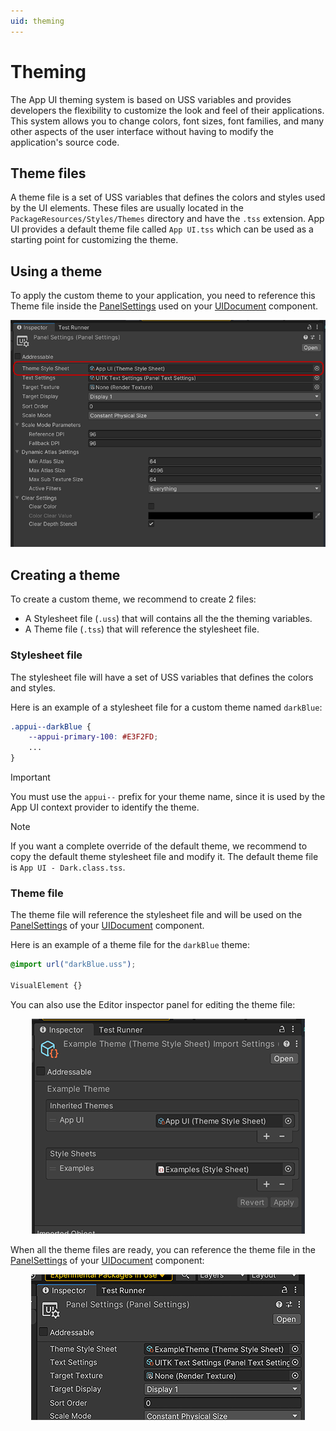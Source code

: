 ```yaml
---
uid: theming
---
```


# Theming

The App UI theming system is based on USS variables and provides developers
the flexibility to customize the look and feel of their applications.
This system allows you to change colors, font sizes, font families,
and many other aspects of the user interface without having to modify
the application's source code.

## Theme files

A theme file is a set of USS variables that defines the colors and styles
used by the UI elements. These files are usually located in the `PackageResources/Styles/Themes`
directory and have the `.tss` extension. App UI provides a default theme file
called `App UI.tss`
which can be used as a starting point for customizing the theme.

## Using a theme

To apply the custom theme to your application,
you need to reference this Theme file inside the [PanelSettings](xref:UnityEngine.UIElements.PanelSettings)
used on your [UIDocument](xref:UnityEngine.UIElements.UIDocument) component.

<p align="center">
  <img src="images/use-default-theme.png" alt="Use Default Theme">
</p>

## Creating a theme

To create a custom theme, we recommend to create 2 files:
- A Stylesheet file (`.uss`) that will contains all the the theming variables.
- A Theme file (`.tss`) that will reference the stylesheet file.

### Stylesheet file

The stylesheet file will have a set of USS variables that defines the colors and styles.

Here is an example of a stylesheet file for a custom theme named `darkBlue`:

```css
.appui--darkBlue {
    --appui-primary-100: #E3F2FD;
    ...
}
```

> [!IMPORTANT]
> You must use the `appui--` prefix for your theme name, since it
> is used by the App UI context provider to identify the theme.

> [!NOTE]
> If you want a complete override of the default theme, we recommend to
> copy the default theme stylesheet file and modify it.
> The default theme file is `App UI - Dark.class.tss`.

### Theme file

The theme file will reference the stylesheet file and will be used
on the [PanelSettings](xref:UnityEngine.UIElements.PanelSettings) of your
[UIDocument](xref:UnityEngine.UIElements.UIDocument) component.

Here is an example of a theme file for the `darkBlue` theme:

```css
@import url("darkBlue.uss");

VisualElement {}
```

You can also use the Editor inspector panel for editing the theme file:

<p align="center">
  <img src="images/edit-theme-file.png" alt="Edit Theme File">
</p>

When all the theme files are ready, you can reference the theme file
in the [PanelSettings](xref:UnityEngine.UIElements.PanelSettings) of your
[UIDocument](xref:UnityEngine.UIElements.UIDocument) component:

<p align="center">
  <img src="images/use-custom-theme.png" alt="Use Custom Theme">
</p>



